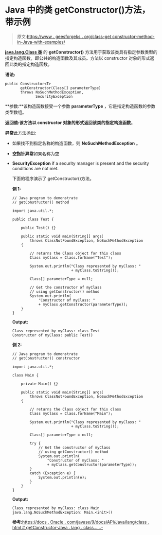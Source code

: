 # Java 中的类 getConstructor()方法，带示例

> 原文:[https://www . geesforgeks . org/class-get constructor-method-in-Java-with-examples/](https://www.geeksforgeeks.org/class-getconstructor-method-in-java-with-examples/)

**[java.lang.Class 类](https://www.geeksforgeeks.org/java-lang-class-class-java-set-1/)** 的 **getConstructor()** 方法用于获取该类具有指定参数类型的指定构造函数，即公共的构造函数及其成员。方法以 constructor 对象的形式返回此类的指定构造函数。

**语法:**

```
public Constructor<T>
       getConstructor(Class[] parameterType)
       throws NoSuchMethodException,
              SecurityException

```

**参数:**该构造函数接受一个参数 **parameterType** ，它是指定构造函数的参数类型数组。

**返回值:**该方法以 constructor 对象的形式返回该类的指定**构造函数**。

**异常**此方法抛出:

*   如果找不到指定名称的构造函数，则 **NoSuchMethodException** 。
*   **空指针异常**如果名称为空
*   **SecurityException** if a security manager is present and the security conditions are not met.

    下面的程序演示了 getConstructor()方法。

    **例 1:**

    ```
    // Java program to demonstrate
    // getConstructor() method

    import java.util.*;

    public class Test {

        public Test() {}

        public static void main(String[] args)
            throws ClassNotFoundException, NoSuchMethodException
        {

            // returns the Class object for this class
            Class myClass = Class.forName("Test");

            System.out.println("Class represented by myClass: "
                               + myClass.toString());

            Class[] parameterType = null;

            // Get the constructor of myClass
            // using getConstructor() method
            System.out.println(
                "Constructor of myClass: "
                + myClass.getConstructor(parameterType));
        }
    }
    ```

    **Output:**

    ```
    Class represented by myClass: class Test
    Constructor of myClass: public Test()

    ```

    **例 2:**

    ```
    // Java program to demonstrate
    // getConstructor() constructor

    import java.util.*;

    class Main {

        private Main() {}

        public static void main(String[] args)
            throws ClassNotFoundException, NoSuchMethodException
        {

            // returns the Class object for this class
            Class myClass = Class.forName("Main");

            System.out.println("Class represented by myClass: "
                               + myClass.toString());

            Class[] parameterType = null;

            try {
                // Get the constructor of myClass
                // using getConstructor() method
                System.out.println(
                    "Constructor of myClass: "
                    + myClass.getConstructor(parameterType));
            }
            catch (Exception e) {
                System.out.println(e);
            }
        }
    }
    ```

    **Output:**

    ```
    Class represented by myClass: class Main
    java.lang.NoSuchMethodException: Main.<init>()

    ```

    **参考:**[https://docs . Oracle . com/javase/9/docs/API/Java/lang/class . html # getConstructor-Java . lang . class……-](https://docs.oracle.com/javase/9/docs/api/java/lang/Class.html#getConstructor-java.lang.Class...-)